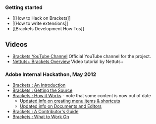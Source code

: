 ### Getting started
* [[How to Hack on Brackets]]
* [[How to write extensions]]
* [[Brackets Development How Tos]]

## Videos

* [Brackets YouTube Channel](http://www.youtube.com/user/CodeBrackets) Official YouTube channel for the project.
* [Nettuts+ Brackets Overview](http://net.tutsplus.com/tutorials/tools-and-tips/a-peek-at-brackets/) Video tutorial by Nettuts+

### Adobe Internal Hackathon, May 2012
* [Brackets : An Introduction](http://www.youtube.com/watch?v=xirIHMtpc4c)
* [Brackets : Getting the Source](http://www.youtube.com/watch?v=ODUb-A2EsCc)
* [Brackets : How it Works](http://www.youtube.com/watch?v=xm9kSWZyawg) - note that some content is now out of date
    * [Updated info on creating menu items & shortcuts](How-to-write-extensions#wiki-uihooks)
    * [Updated info on Documents and Editors](Brackets-Development-How-Tos#wiki-doc)
* [Brackets : A Contributor's Guide](http://www.youtube.com/watch?v=WCoOyYb4XeU)
* [Brackets : What to Work On](http://www.youtube.com/watch?v=V2AxxC3J0kg&feature=plcp)